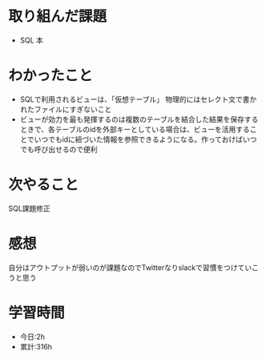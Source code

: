 # 取り組んだ課題
  - SQL 本
# わかったこと

- SQLで利用されるビューは、「仮想テーブル」
物理的にはセレクト文で書かれたファイルにすぎないこと
- ビューが効力を最も発揮するのは複数のテーブルを結合した結果を保存するときで、各テーブルのidを外部キーとしている場合は、ビューを活用することでいつでもidに紐づいた情報を参照できるようになる。作っておけばいつでも呼び出せるので便利


# 次やること
SQL課題修正
# 感想
自分はアウトプットが弱いのが課題なのでTwitterなりslackで習慣をつけていこうと思う
# 学習時間
- 今日:2h
- 累計:316h